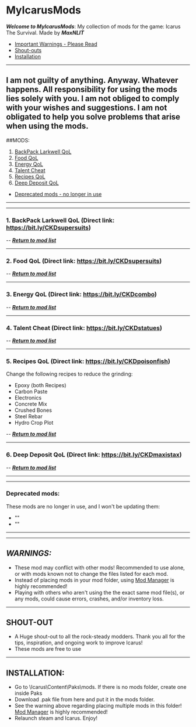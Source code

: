 # MyIcarusMods
*__Welcome to MyIcarusMods__*: My collection of mods for the game: Icarus The Survival. Made by *__MaxNLIT__*

* [Important Warnings - Please Read](#warnings)
* [Shout-outs](#shouts)
* [Installation](#install)

---
**I am not guilty of anything. Anyway. Whatever happens.**
**All responsibility for using the mods lies solely with you.**
**I am not obliged to comply with your wishes and suggestions.**
**I am not obligated to help you solve problems that arise when using the mods.**
---

##<a name="modlist">MODS:</a>

1. [BackPack Larkwell QoL](#1)
2. [Food QoL](#2)
3. [Energy QoL](#3)
4. [Talent Cheat](#4)
5. [Recipes QoL](#5)
6. [Deep Deposit QoL](#6)

* [Deprecated mods - no longer in use](#99)

---
---

### 1. <a name="1">__BackPack Larkwell QoL__</a> (Direct link: https://bit.ly/CKDsupersuits)

-- [*__Return to mod list__*](#modlist)

---

### 2. <a name="2">__Food QoL__</a> (Direct link: https://bit.ly/CKDsupersuits)

-- [*__Return to mod list__*](#modlist)

---

### 3. <a name="3">__Energy QoL__</a> (Direct link: https://bit.ly/CKDcombo)

-- [*__Return to mod list__*](#modlist)

---

### 4. <a name="4">__Talent Cheat__</a> (Direct link: https://bit.ly/CKDstatues)

-- [*__Return to mod list__*](#modlist)

---

### 5. <a name="5">__Recipes QoL__</a> (Direct link: https://bit.ly/CKDpoisonfish)

Change the following recipes to reduce the grinding:
* Epoxy (both Recipes)
* Carbon Paste
* Electronics
* Concrete Mix
* Crushed Bones
* Steel Rebar
* Hydro Crop Plot

-- [*__Return to mod list__*](#modlist)

---

### 6. <a name="6">__Deep Deposit QoL__</a> (Direct link: https://bit.ly/CKDmaxistax)

-- [*__Return to mod list__*](#modlist)

---


---

### <a name="99">__Deprecated mods:__</a>

These mods are no longer in use, and I won't be updating them:
* ""
* "" 

---


---

## <a name="warnings">*__WARNINGS:__*</a>

* These mod may conflict with other mods! Recommended to use alone, or with mods known not to change the files listed for each mod.
* Instead of placing mods in your mod folder, using [Mod Manager](https://github.com/Jimk72/Icarus_Software) is highly recommended!
* Playing with others who aren't using the the exact same mod file(s), or any mods, could cause errors, crashes, and/or inventory loss.

---

## <a name="shouts">__SHOUT-OUT__</a> 

* A Huge shout-out to all the rock-steady modders. Thank you all for the tips, inspiration, and ongoing work to improve Icarus!
* These mods are free to use

---

## <a name="install">__INSTALLATION:__</a>

* Go to \Icarus\Content\Paks\mods. If there is no mods folder, create one inside Paks
* Download .pak file from here and put it in the mods folder.
* See the warning above regarding placing multiple mods in this folder! [Mod Manager](https://github.com/Jimk72/Icarus_Software) is highly recommended! 
* Relaunch steam and Icarus. Enjoy!
